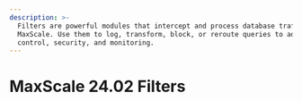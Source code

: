 ```yaml
---
description: >-
  Filters are powerful modules that intercept and process database traffic in
  MaxScale. Use them to log, transform, block, or reroute queries to add
  control, security, and monitoring.
---
```


# MaxScale 24.02 Filters

